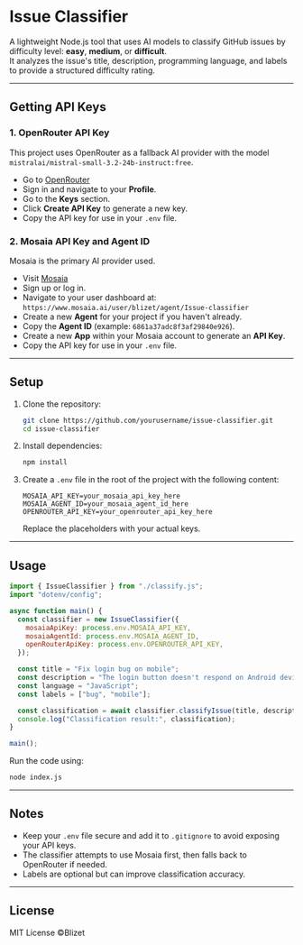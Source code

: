 
# Issue Classifier

A lightweight Node.js tool that uses AI models to classify GitHub issues by difficulty level: **easy**, **medium**, or **difficult**.  
It analyzes the issue's title, description, programming language, and labels to provide a structured difficulty rating.

---

## Getting API Keys

### 1. OpenRouter API Key

This project uses OpenRouter as a fallback AI provider with the model `mistralai/mistral-small-3.2-24b-instruct:free`.

- Go to [OpenRouter](https://openrouter.ai/)
- Sign in and navigate to your **Profile**.
- Go to the **Keys** section.
- Click **Create API Key** to generate a new key.
- Copy the API key for use in your `.env` file.

### 2. Mosaia API Key and Agent ID

Mosaia is the primary AI provider used.

- Visit [Mosaia](https://www.mosaia.io/)
- Sign up or log in.
- Navigate to your user dashboard at:  
  `https://www.mosaia.ai/user/blizet/agent/Issue-classifier` 
- Create a new **Agent** for your project if you haven't already.
- Copy the **Agent ID** (example: `6861a37adc8f3af29840e926`).
- Create a new **App** within your Mosaia account to generate an **API Key**.
- Copy the API key for use in your `.env` file.

---

## Setup

1. Clone the repository:

   ```bash
   git clone https://github.com/yourusername/issue-classifier.git
   cd issue-classifier
   ````

2. Install dependencies:

   ```bash
   npm install
   ```

3. Create a `.env` file in the root of the project with the following content:

   ```env
   MOSAIA_API_KEY=your_mosaia_api_key_here
   MOSAIA_AGENT_ID=your_mosaia_agent_id_here
   OPENROUTER_API_KEY=your_openrouter_api_key_here
   ```

   Replace the placeholders with your actual keys.

---

## Usage

```js
import { IssueClassifier } from "./classify.js";
import "dotenv/config";

async function main() {
  const classifier = new IssueClassifier({
    mosaiaApiKey: process.env.MOSAIA_API_KEY,
    mosaiaAgentId: process.env.MOSAIA_AGENT_ID,
    openRouterApiKey: process.env.OPENROUTER_API_KEY,
  });

  const title = "Fix login bug on mobile";
  const description = "The login button doesn't respond on Android devices after recent UI update.";
  const language = "JavaScript";
  const labels = ["bug", "mobile"];

  const classification = await classifier.classifyIssue(title, description, language, labels);
  console.log("Classification result:", classification);
}

main();
```

Run the code using:

```bash
node index.js
```

---

## Notes

* Keep your `.env` file secure and add it to `.gitignore` to avoid exposing your API keys.
* The classifier attempts to use Mosaia first, then falls back to OpenRouter if needed.
* Labels are optional but can improve classification accuracy.

---

## License

MIT License ©Blizet
